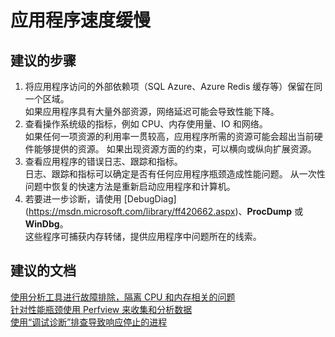 <properties 
    pageTitle="My application is slow"
    description="应用程序速度缓慢"
    service="microsoft.classiccompute"
    resource="domainnames"
    authors="jluk"
    displayOrder="3"
    selfHelpType="resource"
    supportTopicIds=""
    resourceTags=""  
    productPesIds=""
    cloudEnvironments="public"
/>


# 应用程序速度缓慢

## **建议的步骤**
1.  将应用程序访问的外部依赖项（SQL Azure、Azure Redis 缓存等）保留在同一个区域。 <br>
如果应用程序具有大量外部资源，网络延迟可能会导致性能下降。
2.  查看操作系统级的指标，例如 CPU、内存使用量、IO 和网络。 <br>
如果任何一项资源的利用率一贯较高，应用程序所需的资源可能会超出当前硬件能够提供的资源。 如果出现资源方面的约束，可以横向或纵向扩展资源。 
3.  查看应用程序的错误日志、跟踪和指标。 <br>
日志、跟踪和指标可以确定是否有任何应用程序瓶颈造成性能问题。 从一次性问题中恢复的快速方法是重新启动应用程序和计算机。
4.  若要进一步诊断，请使用 [DebugDiag] (https://msdn.microsoft.com/library/ff420662.aspx)、**ProcDump** 或 **WinDbg**。 <br> 这些程序可捕获内存转储，提供应用程序中问题所在的线索。

## **建议的文档**
[使用分析工具进行故障排除，隔离 CPU 和内存相关的问题](https://channel9.msdn.com/Series/PerfView-Tutorial)<br>
[针对性能瓶颈使用 Perfview 来收集和分析数据](http://www.microsoft.com/download/details.aspx?id=28567)<br>
[使用“调试诊断”排查导致响应停止的进程](https://support.microsoft.com/kb/919792)


<!--HONumber=Oct16_HO2-->


